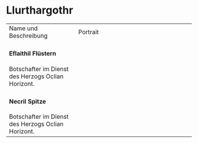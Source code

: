 # Llurthargothr

<table>
<tr><td>Name und Beschreibung</td><td width="300">Portrait</td></tr>
<!--<tr><td><h4>Herzog Oclian Horizont</h4> Herrscher des Herzogtums.</td><td width="300"><img src="horizont.png" alt="" /></td></tr>-->
<!--<tr><td><h4>Pyrohil Zeichen</h4>Ältere Tochter des Herzogs Horizont.</td><td width="300"><img src="zeichen.png" alt="" /></td></tr>-->
<!--<tr><td><h4>Zethil Probe</h4>Jüngere Tochter des Herzogs Horizont.</td><td width="300"><img src="probe.png" alt="" /></td></tr>-->
<!--<tr><td><h4>Clediantium Grenze</h4>Bekannt als "Schnitter der Verlorenen". Hat dem Herzogen Horizont ihre Treue geschworen und kämpft seitan für ihn.</td><td width="300"><img src="grenze.png" alt="" /></td></tr>-->
<tr><td><h4>Eflaithil Flüstern</h4> Botschafter im Dienst des Herzogs Oclian Horizont.</td><td width="300"><img src="fluestern.png" alt="" /></td></tr>
<tr><td><h4>Necril Spitze</h4> Botschafter im Dienst des Herzogs Oclian Horizont.</td><td width="300"><img src="spitze.png" alt="" /></td></tr>
<!--<tr><td><h4>Loplit Ewig</h4> Unklar, weitere Informationen fehlen.</td><td width="300"></td></tr>-->
<!--<tr><td><h4>Selen Astat Abyssion</h4> Adliger aus einem fernen Land. Bekannt für seinen Widerstand gegen den Herzog.</td><td width="300"><img src="selen.png" alt="" /></td></tr>-->
<!--<tr><td><h4>Deskelit</h4></td><td width="300"></td></tr>-->
</table>